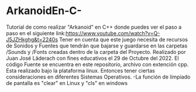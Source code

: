 # ArkanoidEn-C-

Tutorial de como realizar "Arkanoid" en C++ donde puedes ver el paso a paso en el siguiente link:https://www.youtube.com/watch?v=Q-J5JZHkghg&t=2240s
Tener en cuenta que este juego necesita de recursos de Sonidos y Fuentes que tendrán que bajarse y guardarse en las carpetas /Sounds y /Fonts  creadas dentro de la carpeta del Proyecto. 
Realizado por Juan José Läderach con fines educativos el 29 de Octubre del 2022. 
El código Fuente se encuentra en este repositorio, archivo con extención cpp. Esta realizado bajo la plataforma linux. 
Entonces tener ciertas consideraciones en diferentes Sistemas Operativos. -La función de limpiado de pantalla es "clear" en Linux y "cls" en windows 
